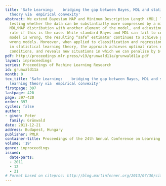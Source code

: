 ```yaml
---
title: 'Safe Learning:    bridging the gap between Bayes, MDL and statistical learning
  theory via  empirical convexity'
abstract: We extend Bayesian MAP and Minimum Description Length (MDL) learning by
  testing whether the data can be substantially more compressed by a mixture of the
  MDL/MAP distribution with another element of the model, and adjusting the learning
  rate if this is the case. While standard Bayes and MDL can fail to converge if the
  model is wrong, the resulting “safe” estimator continues to achieve good rates with
  wrong models. Moreover, when applied to classification and regression models as considered
  in statistical learning theory, the approach achieves optimal rates under, e.g.,Tsybakov’s
  conditions, and reveals new situations in which we can penalize by $(- \log \mathrm{PRIOR})/n$ rather than $\sqrt{(- \log \mathrm{PRIOR})/n}$.
pdf: http://proceedings.mlr.press/v19/grunwald11a/grunwald11a.pdf
layout: inproceedings
series: Proceedings of Machine Learning Research
id: grunwald11a
month: 0
tex_title: 'Safe Learning:    bridging the gap between Bayes, MDL and statistical
  learning theory via  empirical convexity'
firstpage: 397
lastpage: 420
page: 397-420
order: 397
cycles: false
author:
- given: Peter
  family: Grünwald
date: 2011-12-21
address: Budapest, Hungary
publisher: PMLR
container-title: Proceedings of the 24th Annual Conference on Learning Theory
volume: '19'
genre: inproceedings
issued:
  date-parts:
  - 2011
  - 12
  - 21
# Format based on citeproc: http://blog.martinfenner.org/2013/07/30/citeproc-yaml-for-bibliographies/
---
```

